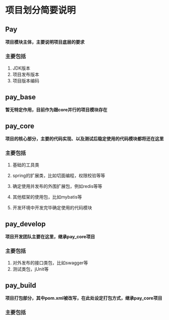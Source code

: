 # 项目划分简要说明

## Pay
**项目模块主体，主要说明项目底层的要求**
### 主要包括
1. JDK版本
2. 项目发布版本
3. 项目版本编码

## pay_base
**暂无特定作用，目前作为跟core并行的项目模块存在**

## pay_core
**项目的核心部分，主要的代码实现、以及测试后稳定使用的代码模块都将还在这里**
### 主要包括
1. 基础的工具类
2. spring的扩展类，比如切面编程，权限校验等等

3. 确定使用并发布的外围扩展包，例如redis等等
4. 其他框架的使用包，比如mybatis等
5. 开发环境中开发完毕确定使用的代码模块

## pay_develop
**项目开发团队主要在这里，继承pay_core项目**
### 主要包括
1. 对外发布的接口类包，比如swagger等
2. 测试类包，jUnit等

## pay_build
**项目打包部分，其中pom.xml被改写，在此处设定打包方式，继承pay_core项目**
### 主要包括